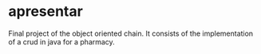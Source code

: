 # apresentar
Final project of the object oriented chain. It consists of the implementation of a crud in java for a pharmacy.
